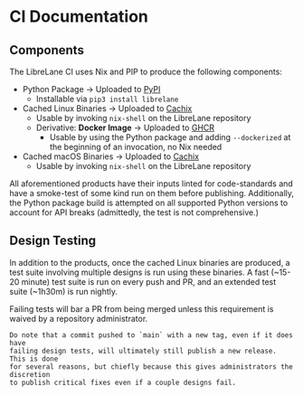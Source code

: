 # CI Documentation

## Components

The LibreLane CI uses Nix and PIP to produce the following components:

* Python Package → Uploaded to [PyPI](https://pypi.org/)
  * Installable via `pip3 install librelane`
* Cached Linux Binaries -> Uploaded to [Cachix](https://librelane.cachix.org)
  * Usable by invoking `nix-shell` on the LibreLane repository
  * Derivative: **Docker Image** → Uploaded to [GHCR](https://ghcr.io/)
    * Usable by using the Python package and adding `--dockerized` at the
      beginning of an invocation, no Nix needed
* Cached macOS Binaries -> Uploaded to [Cachix](https://librelane.cachix.org)
  * Usable by invoking `nix-shell` on the LibreLane repository

All aforementioned products have their inputs linted for code-standards and have
a smoke-test of some kind run on them before publishing. Additionally, the Python
package build is attempted on all supported Python versions to account for
API breaks (admittedly, the test is not comprehensive.)

## Design Testing

In addition to the products, once the cached Linux binaries are produced, a test
suite involving multiple designs is run using these binaries. A fast (~15-20 minute)
test suite is run on every push and PR, and an extended test suite (~1h30m) is run
nightly.

Failing tests will bar a PR from being merged unless this requirement is waived
by a repository administrator.

```{note}
Do note that a commit pushed to `main` with a new tag, even if it does have
failing design tests, will ultimately still publish a new release. This is done
for several reasons, but chiefly because this gives administrators the discretion
to publish critical fixes even if a couple designs fail.
```
